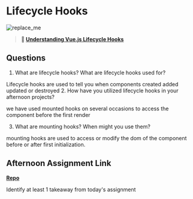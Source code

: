 # Lifecycle Hooks

![replace_me](https://codeworks.blob.core.windows.net/public/assets/img/illustrations/placeholder.svg)

> **📖 [Understanding Vue.js Lifecycle Hooks](https://codeworksacademy.com/fs-student-guide/resources/wk6/03-Vue-Lifecycle-Hooks)**

## Questions

1. What are lifecycle hooks? What are lifecycle hooks used for?

Lifecycle hooks are used to tell you when components created added updated or destroyed
2. How have you utilized lifecycle hooks in your afternoon projects?

we have used mounted hooks on several occasions to access the component before the first render

3. What are mounting hooks? When might you use them?

mounting hooks are used to access or modify the dom of the component before or after first initialization.

## Afternoon Assignment Link

**[Repo](https://github.com/JackFox77/<ASSIGNMENT_REPO>)**

Identify at least 1 takeaway from today's assignment
